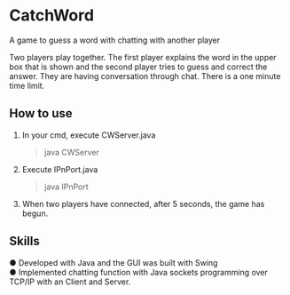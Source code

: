# CatchWord
A game to guess a word with chatting with another player

Two players play together. The first player explains the word in the upper box that is shown and the second player tries to guess and correct the answer. They are having conversation through chat. There is a one minute time limit.

## How to use
1. In your cmd, execute CWServer.java
    > java CWServer
2. Execute IPnPort.java
    > java IPnPort
3. When two players have connected, after 5 seconds, the game has begun.

## Skills
● Developed with Java and the GUI was built with Swing
<br/>
● Implemented chatting function with Java sockets programming over TCP/IP with an Client and Server. 

